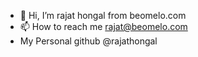 - 👋 Hi, I’m rajat hongal from beomelo.com
- 📫 How to reach me rajat@beomelo.com
- My Personal github @rajathongal


<!---
rajathongal-beomelo/rajathongal-beomelo is a ✨ special ✨ repository because its `README.md` (this file) appears on your GitHub profile.
You can click the Preview link to take a look at your changes.
--->
